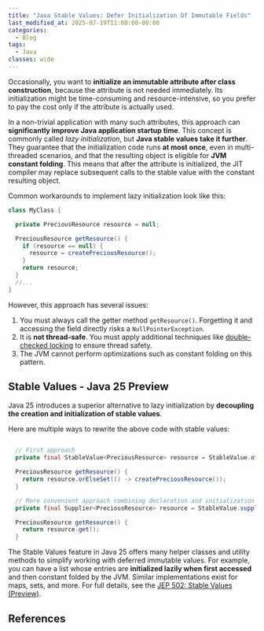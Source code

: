 ```yaml
---
title: "Java Stable Values: Defer Initialization Of Immutable Fields"
last_modified_at: 2025-07-19T11:00:00-00:00
categories:
  - Blog
tags:
  - Java
classes: wide
---
```


Occasionally, you want to **initialize an immutable attribute after class construction**, because the attribute is not needed immediately. Its initialization might be time-consuming and resource-intensive, so you prefer to pay the cost only if the attribute is actually used.

In a non-trivial application with many such attributes, this approach can **significantly improve Java application startup time**. This concept is commonly called *lazy initialization*, but **Java stable values take it further**. They guarantee that the initialization code runs **at most once**, even in multi-threaded scenarios, and that the resulting object is eligible for **JVM constant folding**. This means that after the attribute is initialized, the JIT compiler may replace subsequent calls to the stable value with the constant resulting object.

Common workarounds to implement lazy initialization look like this:

```java
class MyClass {

  private PreciousResource resource = null;

  PreciousResource getResource() {
    if (resource == null) {
      resource = createPreciousResource();
    }
    return resource;
  }
  //...
}
```
However, this approach has several issues:

1. You must always call the getter method `getResource()`. Forgetting it and accessing the field directly risks a `NullPointerException`.
2. It is **not thread-safe**. You must apply additional techniques like [double-checked locking](https://en.wikipedia.org/wiki/Double-checked_locking) to ensure thread safety.
3. The JVM cannot perform optimizations such as constant folding on this pattern.

## Stable Values - Java 25 Preview

Java 25 introduces a superior alternative to lazy initialization by **decoupling the creation and initialization of stable values**.

Here are multiple ways to rewrite the above code with stable values:

```java

  // First approach
  private final StableValue<PreciousResource> resource = StableValue.of();

  PreciousResource getResource() {
    return resource.orElseSet(() -> createPreciousResource());
  }

  // More convenient approach combining declaration and initialization code
  private final Supplier<PreciousResource> resource = StableValue.supplier(() -> createPreciousResource());

  PreciousResource getResource() {
    return resource.get();
  }
```

The Stable Values feature in Java 25 offers many helper classes and utility methods to simplify working with deferred immutable values. For example, you can have a list whose entries are **initialized lazily when first accessed** and then constant folded by the JVM. Similar implementations exist for maps, sets, and more. For full details, see the [JEP 502: Stable Values (Preview)][1].

## References

[1]: https://openjdk.org/jeps/502 "JEP 502: Stable Values (Preview)"
